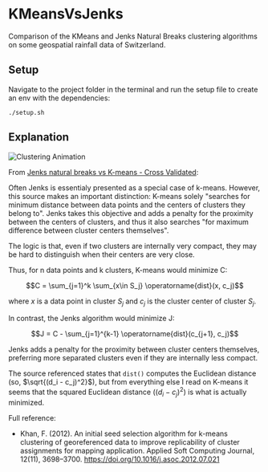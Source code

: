 # KMeansVsJenks

Comparison of the KMeans and Jenks Natural Breaks clustering algorithms on some geospatial rainfall data of Switzerland.

## Setup

Navigate to the project folder in the terminal and run the setup file to create an env with the dependencies:

```
./setup.sh
```

## Explanation

![Clustering Animation](clustering.gif)

From [Jenks natural breaks vs K-means - Cross Validated](https://stats.stackexchange.com/questions/143007/jenks-natural-breaks-vs-k-means#:~:text=The%20Jenks%20natural%20breaks%20algorithm,they%20minimize%20within%20group%20distances.):

Often Jenks is essentialy presented as a special case of k-means. However, this source makes an important distinction: K-means solely "searches for minimum distance between data points and the centers of clusters they belong to". Jenks takes this objective and adds a penalty for the proximity between the centers of clusters, and thus it also searches "for maximum difference between cluster centers themselves".

The logic is that, even if two clusters are internally very compact, they may be hard to distinguish when their centers are very close.

Thus, for n data points and k clusters, K-means would minimize C:

$$C = \sum_{j=1}^k \sum_{x\in S_j} \operatorname{dist}(x, c_j)$$

where $x$ is a data point in cluster $S_j$ and $c_j$ is the cluster center of cluster $S_j$.

In contrast, the Jenks algorithm would minimize J:

$$J = C - \sum_{j=1}^{k-1} \operatorname{dist}(c_{j+1}, c_j)$$

Jenks adds a penalty for the proximity between cluster centers themselves, preferring more separated clusters even if they are internally less compact.

The source referenced states that `dist()` computes the Euclidean distance (so, $\sqrt{(d_i - c_j)^2}$), but from everything else I read on K-means it seems that the squared Euclidean distance ($(d_i - c_j)^2$) is what is actually minimized.

Full reference:

- Khan, F. (2012). An initial seed selection algorithm for k-means clustering of georeferenced data to improve replicability of cluster assignments for mapping application. Applied Soft Computing Journal, 12(11), 3698–3700. https://doi.org/10.1016/j.asoc.2012.07.021